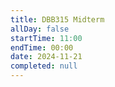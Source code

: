 ```yaml
---
title: DBB315 Midterm
allDay: false
startTime: 11:00
endTime: 00:00
date: 2024-11-21
completed: null
---
```


